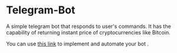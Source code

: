 # Telegram-Bot

A simple telegram bot that responds to user's commands. It has the capability of returning instant price of cryptocurrencies like Bitcoin. 

You can use [this link](https://blog.pythonanywhere.com/148) to implement and automate your bot .

